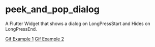 # peek_and_pop_dialog

A Flutter Widget that shows a dialog on LongPressStart and Hides on LongPressEnd.


[Gif Example 1](gif1.gif) [Gif Example 2](gif2.gif)

